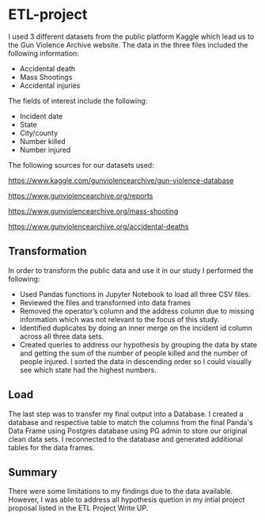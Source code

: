 # ETL-project


I used 3 different datasets from the public platform Kaggle which lead us to the Gun Violence Archive website. The data in the three files included the following information:

*	Accidental death
*	Mass Shootings
*	Accidental injuries

The fields of interest include the following:

*	Incident date
*	State
*	City/county
*	Number killed
*	Number injured
 
 

The following sources for our datasets used:

https://www.kaggle.com/gunviolencearchive/gun-violence-database

https://www.gunviolencearchive.org/reports

https://www.gunviolencearchive.org/mass-shooting

https://www.gunviolencearchive.org/accidental-deaths

## Transformation 

In order to transform the public data and use it in our study I performed the following:

* Used Pandas functions in Jupyter Notebook to load all three CSV files.
* Reviewed the files and transformed into data frames
* Removed the operator’s column and the address column due to missing information which was not relevant to the focus of this study.
* Identified duplicates by doing an inner merge on the incident id column across all three data sets.
* Created queries to address our hypothesis by grouping the data by state and getting the sum of the number of people killed and the number of people injured. I sorted the data in descending order so I could visually see which state had the highest numbers.

## Load
The last step was to transfer my final output into a Database. I created a database and respective table to match the columns from the final Panda's Data Frame using Postgres database using PG admin to store our original clean data sets. I reconnected to the database and generated additional tables for the data frames. 

## Summary

There were some limitations to my findings due to the data available. However, I was able to address all hypothesis quetion in my intial project proposal listed in the ETL Project Write UP.
